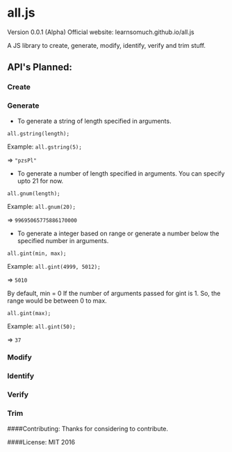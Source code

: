 all.js
=====
Version 0.0.1 (Alpha)
Official website: learnsomuch.github.io/all.js

A JS library to create, generate, modify, identify, verify and trim stuff.

## API's Planned:

### Create 

### Generate

* To generate a string of length specified in arguments.
 

`all.gstring(length);`

Example: `all.gstring(5);`

=> `"pzsPl"`



* To generate a number of length specified in arguments. You can specify upto 21 for now.


`all.gnum(length);`

Example: `all.gnum(20);`

=> `99695065775886170000`


* To generate a integer based on range or generate a number below the specified number in arguments.
 

`all.gint(min, max);`

Example: `all.gint(4999, 5012);`

=> `5010`


By default, min = 0 If the number of arguments passed for gint is 1. So, the range would be between 0 to max.

`all.gint(max);`

Example: `all.gint(50);`

=> `37`

### Modify

### Identify

### Verify

### Trim

####Contributing:
Thanks for considering to contribute.

####License:
MIT 2016

